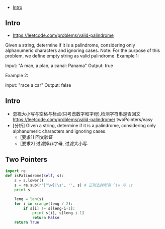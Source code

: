 - [Intro](#intro)

## Intro

- https://leetcode.com/problems/valid-palindrome

Given a string, determine if it is a palindrome, considering only alphanumeric characters and ignoring cases.
Note: For the purpose of this problem, we define empty string as valid palindrome.
Example 1:

Input: "A man, a plan, a canal: Panama"
Output: true

Example 2:

Input: "race a car"
Output: false



## Intro

- 忽视大小写与空格与标点(只考虑数字和字母),检测字符串是否回文 https://leetcode.com/problems/valid-palindrome/ twoPointers/easy
- [分析] Given a string, determine if it is a palindrome, considering only alphanumeric characters and ignoring cases.
  - [要求1] 回文验证
  - [要求2] 过滤掉非字母, 过滤大小写.




## Two Pointers

```py
import re
def isPalindrome(self, s):
    s = s.lower()
    s = re.sub(r'[^\w]|\s', '', s) # 正则去掉所有 ^\w 与 \s
    print s

    leng = len(s)
    for i in xrange(leng / 2):
        if s[i] != s[leng-i-1]:
            print s[i], s[leng-i-1]
            return False
    return True
```
